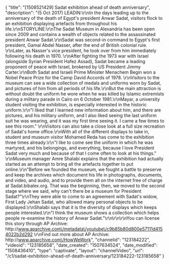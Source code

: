 {
    "title": "[1508521429] Sadat exhibition ahead of death anniversary",
    "description": "(5 Oct 2017) LEADIN:\r\nIn the days leading up to the anniversary of the death of Egypt's president Anwar Sadat, visitors flock to an exhibition displaying artefacts from throughout his life.\r\nSTORYLINE:\r\nThe Sadat Museum in Alexandria has been open since 2009 and contains a wealth of objects related to the assassinated president Anwar Sadat.\r\nSadat was second-in command to Egypt's first president, Gamal Abdel Nasser, after the end of British colonial rule. \r\nLater, as Nasser's vice president, he took over from him immediately following his death in 1970. \r\nAfter fighting the 1973 war with Israel (alongside Syrian President Hafez Assad), Sadat became a leading proponent of peace with Israel, brokered by US President Jimmy Carter.\r\nBoth Sadat and Israeli Prime Minister Menachem Begin won a Nobel Peace Prize for the Camp David Accords of 1978. \r\nVisitors to the museum can see a wide collection of medals and uniforms worn by Sadat, and pictures of him from all periods of his life.\r\nBut the main attraction is without doubt the uniform he wore when he was killed by Islamic extremists during a military parade in Cairo on 6 October 1981.\r\nMayar, a university student visiting the exhibition, is especially interested in the historic uniform.\r\n\"I liked that I learned new information about him, and there are pictures, and his military uniform, and I also liked seeing the last uniform suit he was wearing, and it was my first time seeing it. I came a few times to see this room.\" \r\nVisitors can also take a close look at a full size recreation of Sadat's home office.\r\nWith all of the different displays to take in, student and museum visitor Mohamed Reda has come to the exhibition three times already.\r\n\"I like to come see the uniform in which he was martyred, and his belongings, and everything, because I love President Sadat very much and because of that I come often to look at his things.\" \r\nMuseum manager Amre Shalabi explains that the exhibition had actually started as an attempt to bring all the artefacts together to put online.\r\n\"Before we founded the museum, we fought a battle to preserve and keep the archives which document his life in photographs, documents, and video, and audio, and to provide them all on the internet free of charge at Sadat.bibalex.org. That was the beginning, then, we moved to the second stage where we said, why can't there be a museum for President Sadat?\"\r\nThey were able to come to an agreement with Sadat's widow, First Lady Jehan Sadat, who allowed many personal objects to be displayed.\r\nShalabi says that it is the diversity of displays which keeps people interested.\r\n\"I think the museum shows a collection which helps people re-examine the history of Anwar Sadat.\"\r\n\r\n\r\nYou can license this story through AP Archive: http:\/\/www.aparchive.com\/metadata\/youtube\/c9b85b80d800e57111d4154022b2d292 \r\nFind out more about AP Archive: http:\/\/www.aparchive.com\/HowWeWork",
    "channelid": "123184222",
    "videoid": "123185658",
    "date_created": "1507634524",
    "date_modified": "1508436410",
    "type": "captivate",
    "layout": "channelVideo",
    "url": "\/c1\/sadat-exhibition-ahead-of-death-anniversary\/123184222-123185658"
}